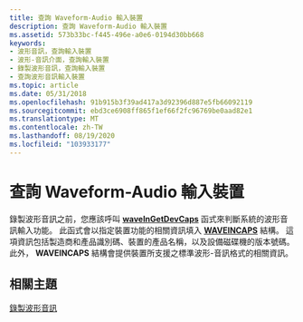 ```yaml
---
title: 查詢 Waveform-Audio 輸入裝置
description: 查詢 Waveform-Audio 輸入裝置
ms.assetid: 573b33bc-f445-496e-a0e6-0194d30bb668
keywords:
- 波形音訊，查詢輸入裝置
- 波形-音訊介面，查詢輸入裝置
- 錄製波形音訊，查詢輸入裝置
- 查詢波形音訊輸入裝置
ms.topic: article
ms.date: 05/31/2018
ms.openlocfilehash: 91b915b3f39ad417a3d92396d887e5fb66092119
ms.sourcegitcommit: ebd3ce6908ff865f1ef66f2fc96769be0aad82e1
ms.translationtype: MT
ms.contentlocale: zh-TW
ms.lasthandoff: 08/19/2020
ms.locfileid: "103933177"
---
```

# <a name="querying-waveform-audio-input-devices"></a>查詢 Waveform-Audio 輸入裝置

錄製波形音訊之前，您應該呼叫 [**waveInGetDevCaps**](/windows/win32/api/mmeapi/nf-mmeapi-waveingetdevcaps) 函式來判斷系統的波形音訊輸入功能。 此函式會以指定裝置功能的相關資訊填入 [**WAVEINCAPS**](/windows/win32/api/mmeapi/ns-mmeapi-waveincaps) 結構。 這項資訊包括製造商和產品識別碼、裝置的產品名稱，以及設備磁碟機的版本號碼。 此外， **WAVEINCAPS** 結構會提供裝置所支援之標準波形-音訊格式的相關資訊。

## <a name="related-topics"></a>相關主題

<dl> <dt>

[錄製波形音訊](recording-waveform-audio.md)
</dt> </dl>

 

 